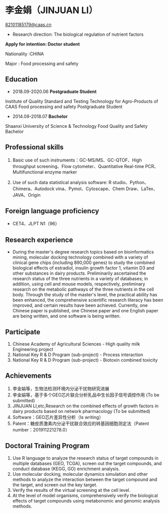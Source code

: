 # 李金娟（JINJUAN LI）
82101185179@caas.cn
- Research direction: The biological regulation of nutrient factors

**Apply for intention: Doctor student**

Nationality :CHINA

Major : Food processing and safety        

## Education

- 2018.09-2020.06	**Postgraduate Student**

Institute of Quality Standard and Testing Technology for Agro-Products of CAAS	Food processing and safety	Postgraduate Student

- 2014.09-2018.07	**Bachelor**

Shaanxi University of Science & Technology	 Food Quality and Safety         Bachelor 

## Professional skills	
1. Basic use of such instruments：GC-MS/MS、GC-QTOF、High throughput screening、Flow cytometer、Quantitative Real-time PCR、Multifunctional enzyme marker 

2. Use of such data statistical analysis software: R studio、Python、Chimera、Autodock vina、Pymol、Cytoscape、Chem Draw、LaTex、JAVA、Origin

## Foreign language proficiency	
- CET4、JLPT N1（96）

## Research experience
- During the master's degree research topics based on bioinformatics mining, molecular docking technology combined with a variety of clinical gene chips (including 890,000 genes) to study the combined biological effects of estradiol, insulin growth factor 1, vitamin D3 and other substances in dairy products. Preliminarily ascertained the research status of the three nutrients in a variety of databases; in addition, using cell and mouse models, respectively, preliminary research on the metabolic pathways of the three nutrients in the cell body. Through the study of the master's level, the practical ability has been enhanced, the comprehensive scientific research literacy has been improved, and certain results have been achieved. Currently, one Chinese paper is published, one Chinese paper and one English paper are being written, and one software is being written.


## Participate
1. Chinese Academy of Agricultural Sciences - High quality milk Engineering project
2. National Key R & D Program (sub-project) - Process interaction
3. National Key R & D Program (sub-project) - Biotoxin combined toxicity


## Achievements
1. 李金娟等，生物法检测环境内分泌干扰物研究进展
2. 李金娟等，基于多个GEO芯片联合分析乳品中生长因子信号调控作用 (To be submitted)
3. JINJUAN LI,etc,Research on the combined effects of growth factors in dairy products based on network pharmacology (To be submitted)
4. Software：GEO芯片差异性分析（Is writing）
5. Patent：糖皮质激素内分泌干扰联合效应的转基因细胞测定法（Patent number：201911221278.0）


## Doctoral Training Program
1. Use R language to analyze the research status of target compounds in multiple databases (GEO, TCGA), screen out the target compounds, and conduct database (KEGG, GO) enrichment analysis.
2. Use molecular docking, molecular dynamics simulation and other methods to analyze the interaction between the target compound and the target, and screen out the key target.
3. Verify the results of the virtual screening at the cell level.
4. At the level of model organisms, comprehensively verify the biological effects of target compounds using metabonomic and genomic analysis methods.

